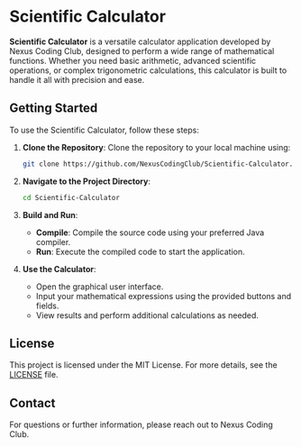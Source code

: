 
# Scientific Calculator

**Scientific Calculator** is a versatile calculator application developed by Nexus Coding Club, designed to perform a wide range of mathematical functions. Whether you need basic arithmetic, advanced scientific operations, or complex trigonometric calculations, this calculator is built to handle it all with precision and ease.

## Getting Started

To use the Scientific Calculator, follow these steps:

1. **Clone the Repository**: Clone the repository to your local machine using:
   ```bash
   git clone https://github.com/NexusCodingClub/Scientific-Calculator.git
   ```

2. **Navigate to the Project Directory**:
   ```bash
   cd Scientific-Calculator
   ```

3. **Build and Run**:
   - **Compile**: Compile the source code using your preferred Java compiler.
   - **Run**: Execute the compiled code to start the application.

4. **Use the Calculator**:
   - Open the graphical user interface.
   - Input your mathematical expressions using the provided buttons and fields.
   - View results and perform additional calculations as needed.



## License

This project is licensed under the MIT License. For more details, see the [LICENSE](LICENSE) file.

## Contact

For questions or further information, please reach out to Nexus Coding Club.

